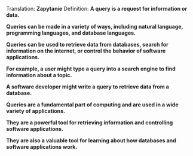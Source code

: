 Translation: **Zapytanie**
Definition:
**A query is a request for information or data.**

**Queries can be made in a variety of ways, including natural language, programming languages, and database languages.**

**Queries can be used to retrieve data from databases, search for information on the internet, or control the behavior of software applications.**

**For example, a user might type a query into a search engine to find information about a topic.**

**A software developer might write a query to retrieve data from a database.**

**Queries are a fundamental part of computing and are used in a wide variety of applications.**

**They are a powerful tool for retrieving information and controlling software applications.**

**They are also a valuable tool for learning about how databases and software applications work.**